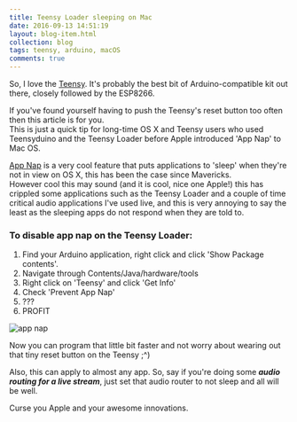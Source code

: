 ```yaml
---
title: Teensy Loader sleeping on Mac
date: 2016-09-13 14:51:19
layout: blog-item.html
collection: blog
tags: teensy, arduino, macOS
comments: true
---
```


So, I love the [Teensy](https://www.pjrc.com/teensy/index.html). It's probably the best bit of Arduino-compatible kit out there, closely followed by the ESP8266.

If you've found yourself having to push the Teensy's reset button too often then this article is for you.  
This is just a quick tip for long-time OS X and Teensy users who used Teensyduino and the Teensy Loader before Apple introduced 'App Nap' to Mac OS.

[App Nap](http://arstechnica.com/apple/2013/10/os-x-10-9/13/) is a very cool feature that puts applications to 'sleep' when they're not in view on OS X, this has been the case since Mavericks.  
However cool this may sound (and it is cool, nice one Apple!) this has crippled some applications such as the Teensy Loader and a couple of time critical audio applications I've used live, and this is very annoying to say the least as the sleeping apps do not respond when they are told to.

### To disable app nap on the Teensy Loader:

1. Find your Arduino application, right click and click 'Show Package contents'.
2. Navigate through Contents/Java/hardware/tools
3. Right click on 'Teensy' and click 'Get Info'
4. Check 'Prevent App Nap'
5. ???
6. PROFIT

![app nap](http://wray.pro/blog/static/app-nap.png)

Now you can program that little bit faster and not worry about wearing out that tiny reset button on the Teensy ;^)

Also, this can apply to almost any app. So, say if you're doing some ***audio routing for a live stream***, just set that audio router to not sleep and all will be well.

Curse you Apple and your awesome innovations.
